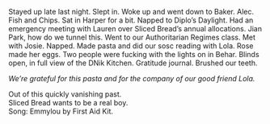 Stayed up late last night. Slept in. Woke up and went down to Baker. Alec. Fish and Chips. Sat in Harper for a bit. Napped to Diplo’s Daylight. Had an emergency meeting with Lauren over Sliced Bread’s annual allocations. Jian Park, how do we tunnel this. Went to our Authoritarian Regimes class. Met with Josie. Napped. Made pasta and did our sosc reading with Lola. Rose made her eggs. Two people were fucking with the lights on in Behar. Blinds open, in full view of the DNik Kitchen. Gratitude journal. Brushed our teeth. 

*We’re grateful for this pasta and for the company of our good friend Lola.* 

Out of this quickly vanishing past.  
Sliced Bread wants to be a real boy.   
Song: Emmylou by First Aid Kit.